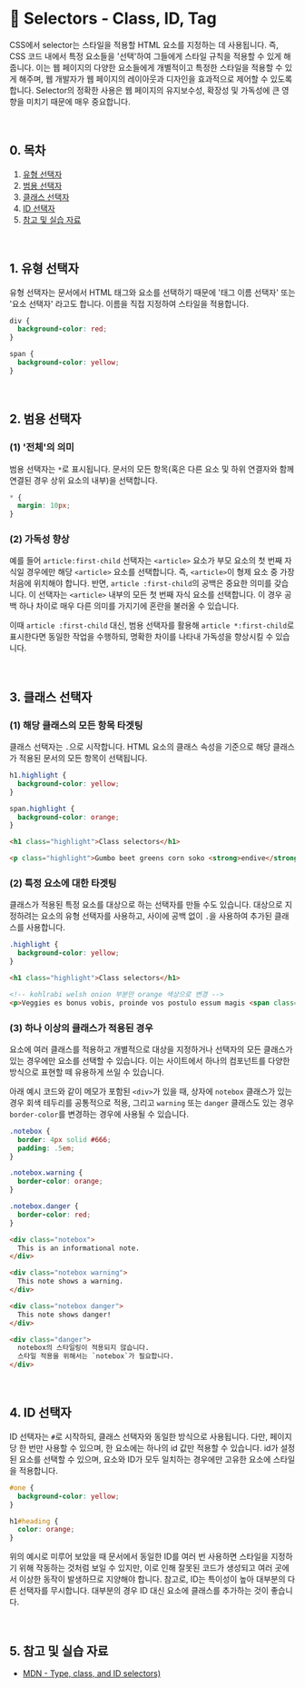# 📒 Selectors - Class, ID, Tag

CSS에서 selector는 스타일을 적용할 HTML 요소를 지정하는 데 사용됩니다. 즉, CSS 코드 내에서 특정 요소들을 '선택'하여 그들에게 스타일 규칙을 적용할 수 있게 해줍니다. 이는 웹 페이지의 다양한 요소들에게 개별적이고 특정한 스타일을 적용할 수 있게 해주며, 웹 개발자가 웹 페이지의 레이아웃과 디자인을 효과적으로 제어할 수 있도록 합니다. Selector의 정확한 사용은 웹 페이지의 유지보수성, 확장성 및 가독성에 큰 영향을 미치기 때문에 매우 중요합니다.

<br/>

## 0. 목차

<!-- no toc -->
1. [유형 선택자](#1-유형-선택자)
2. [범용 선택자](#2-범용-선택자)
3. [클래스 선택자](#3-클래스-선택자)
4. [ID 선택자](#4-id-선택자)
5. [참고 및 실습 자료](#5-참고-및-실습-자료)

<br/>

## 1. 유형 선택자

유형 선택자는 문서에서 HTML 태그와 요소를 선택하기 때문에 '태그 이름 선택자' 또는 '요소 선택자' 라고도 합니다. 이름을 직접 지정하여 스타일을 적용합니다.

```css
div {
  background-color: red;
}

span {
  background-color: yellow;
}
```

<br/>

## 2. 범용 선택자

### (1) '전체'의 의미

범용 선택자는 `*`로 표시됩니다. 문서의 모든 항목(혹은 다른 요소 및 하위 연결자와 함께 연결된 경우 상위 요소의 내부)을 선택합니다.

```css
* {
  margin: 10px;
}
```

### (2) 가독성 향상

예를 들어 `article:first-child` 선택자는 `<article>` 요소가 부모 요소의 첫 번째 자식일 경우에만 해당 `<article>` 요소를 선택합니다. 즉, `<article>`이 형제 요소 중 가장 처음에 위치해야 합니다. 반면, `article :first-child`의 공백은 중요한 의미를 갖습니다. 이 선택자는 `<article>` 내부의 모든 첫 번째 자식 요소를 선택합니다. 이 경우 공백 하나 차이로 매우 다른 의미를 가지기에 혼란을 불러올 수 있습니다.

이때 `article :first-child` 대신, 범용 선택자를 활용해 `article *:first-child`로 표시한다면 동일한 작업을 수행하되, 명확한 차이를 나타내 가독성을 향상시킬 수 있습니다.

<br/>

## 3. 클래스 선택자

### (1) 해당 클래스의 모든 항목 타겟팅

클래스 선택자는 `.`으로 시작합니다. HTML 요소의 클래스 속성을 기준으로 해당 클래스가 적용된 문서의 모든 항목이 선택됩니다.

```css
h1.highlight {
  background-color: yellow;
}

span.highlight {
  background-color: orange;
}
```

```html
<h1 class="highlight">Class selectors</h1>

<p class="highlight">Gumbo beet greens corn soko <strong>endive</strong> gumbo gourd. Dandelion cucumber earthnut pea peanut soko zucchini.</p>
```

### (2) 특정 요소에 대한 타겟팅

클래스가 적용된 특정 요소를 대상으로 하는 선택자를 만들 수도 있습니다. 대상으로 지정하려는 요소의 유형 선택자를 사용하고, 사이에 공백 없이 `.`을 사용하여 추가된 클래스를 사용합니다.

```css
.highlight {
  background-color: yellow;
}
```

```html
<h1 class="highlight">Class selectors</h1>

<!-- kohlrabi welsh onion 부분만 orange 색상으로 변경 -->
<p>Veggies es bonus vobis, proinde vos postulo essum magis <span class="highlight">kohlrabi welsh onion</span> daikon amaranth tatsoi tomatillo melon azuki bean garlic.</p>
```

### (3) 하나 이상의 클래스가 적용된 경우

요소에 여러 클래스를 적용하고 개별적으로 대상을 지정하거나 선택자의 모든 클래스가 있는 경우에만 요소를 선택할 수 있습니다. 이는 사이트에서 하나의 컴포넌트를 다양한 방식으로 표현할 떼 유용하게 쓰일 수 있습니다.

아래 예시 코드와 같이 메모가 포함된 `<div>`가 있을 때, 상자에 `notebox` 클래스가 있는 경우 회색 테두리를 공통적으로 적용, 그리고 `warning` 또는 `danger` 클래스도 있는 경우 `border-color`를 변경하는 경우에 사용될 수 있습니다.

```css
.notebox {
  border: 4px solid #666;
  padding: .5em;
}

.notebox.warning {
  border-color: orange;
}

.notebox.danger {
  border-color: red;
}
```

```html
<div class="notebox">
  This is an informational note.
</div>

<div class="notebox warning">
  This note shows a warning.
</div>

<div class="notebox danger">
  This note shows danger!
</div>

<div class="danger">
  notebox의 스타일링이 적용되지 않습니다.
  스타일 적용을 위해서는 `notebox`가 필요합니다.
</div>
```

<br/>

## 4. ID 선택자

ID 선택자는 `#`로 시작하되, 클래스 선택자와 동일한 방식으로 사용됩니다. 다만, 페이지 당 한 번만 사용할 수 있으며, 한 요소에는 하나의 id 값만 적용할 수 있습니다. id가 설정된 요소를 선택할 수 있으며, 요소와 ID가 모두 일치하는 경우에만 고유한 요소에 스타일을 적용합니다.

```css
#one {
  background-color: yellow;
}

h1#heading {
  color: orange;
}
```

위의 예시로 미루어 보았을 때 문서에서 동일한 ID를 여러 번 사용하면 스타일을 지정하기 위해 작동하는 것처럼 보일 수 있지만, 이로 인해 잘못된 코드가 생성되고 여러 곳에서 이상한 동작이 발생하므로 지양해야 합니다. 참고로, ID는 특이성이 높아 대부분의 다른 선택자를 무시합니다. 대부분의 경우 ID 대신 요소에 클래스를 추가하는 것이 좋습니다.

<br/>

## 5. 참고 및 실습 자료

- [MDN - Type, class, and ID selectors)](https://developer.mozilla.org/ko/docs/Learn/CSS/Building_blocks/Selectors/Type_Class_and_ID_Selectors)
